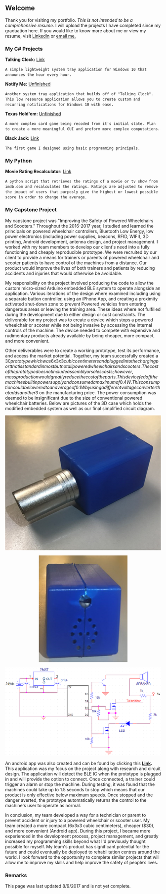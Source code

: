 ## Welcome

Thank you for visiting my portfolio. _This is not intended to be a comprehensive resume._ I will upload the projects I have completed since my graduation here. If you would like to know more about me or view my resume, visit [LinkedIn](https://www.linkedin.com/in/joshglenen/) or [email me.](mailto:josh.glenen.contact@gmail.com)

### My C# Projects

**Talking Clock:** [Link](https://github.com/joshglenen/Talking-Clock/)
  
`A simple lightweight system tray application for Windows 10 that announces the hour every hour.`

**Notify Me:** [Unfinished](https://github.com/joshglenen/Notify-Me/)

`Another system tray application that builds off of "Talking Clock". This low resource application allows you to create custom and       recurring notifications for Windows 10 with ease.`

**Texas Hold'em:** [Unfinished](https://github.com/joshglenen/TexasHoldEm/)

`A more complex card game being recoded from it's initial state. Plan to create a more meaningful GUI and preform more complex computations.`

**Black Jack:** [Link](https://github.com/joshglenen/BlackJack/)

`The first game I designed using basic programming principals.`

### My Python

**Movie Rating Recalculator:** [Link](https://github.com/joshglenen/Rating-Recalculator/)

`A python script that retrieves the ratings of a movie or tv show from imdb.com and recalculates the ratings. Ratings are adjusted to remove the impact of users that purposly give the highest or lowest possible score in order to change the average.`

### My Capstone Project

My capstone project was "Improving the Safety of Powered Wheelchairs and Scooters." Throughout the 2016-2017 year, I studied and learned the principals on powered wheelchair controllers, Bluetooth Low Energy, low power electronics (including power supplies, beacons, RFID, WIFI), 3D printing, Android development, antenna design, and project management. I worked with my team members to develop our client's need into a fully functioning and cheaply reproducible prototype. We were recruited by our client to provide a means for trainers or parents of powered wheelchair and scooter patients to have control of the machines from a distance. Our product would improve the lives of both trainers and patients by reducing accidents and injuries that would otherwise be avoidable.

My responsibility on the project involved producing the code to allow the custom micro-sized Arduino embedded BLE system to operate alongside an application. Various iterations of the design where examined including using a separate button controller, using an iPhone App, and creating a proximity activated shut-down zone to prevent Powered vehicles from entering dangerous areas or leaving the training area. These ideas where not fulfilled during the development due to either design or cost constraints. The deliverable for my project was to create a device which stops a powered wheelchair or scooter while not being invasive by accessing the internal controls of the machine. The device needed to compete with expensive and rudimentary products already available by being cheaper, more compact, and more convenient.

Other deliverables were to create a working prototype, test its performance, and access the market potential. Together, my team successfully created a $30 prototype which was 6x3x3 cubic centimeters and plugged into the charging port that is standard in most but not all powered wheelchairs and scooters. The cost of the prototype does not include assembly or sales costs; however, mass production would greatly reduce the cost of the parts. This device fed off the machines built in power supply and consumed a maximum of 0.4W. This consumption could be lowered to an average of 0.1W by using a different voltage converter that adds another 3$ on the manufacturing price. The power consumption was deemed to be insignificant due to the size of conventional powered wheelchair batteries. Below are pictures of the 3D case which holds the modified embedded system as well as our final simplified circuit diagram.

<p align="center"> 
<img src="images/image001.png">
</p>
<p align="center"> 
<img src="images/image003.png">
</p>
<p align="center"> 
<img src="images/image009.png">
</p>

An android app was also created and can be found by clicking this **[Link](https://play.google.com/store/apps/details?id=tartanrehab.timeoutbutton&hl=en).** This application was my focus on the project along with research and circuit design. The application will detect the BLE IC when the prototype is plugged in and will provide the option to connect. Once connected, a trainer could trigger an alarm or stop the machine. During testing, it was found that the machines could take up to 1.5 seconds to stop which means that our product is only effective below maximum speeds. Once stopped and the danger averted, the prototype automatically returns the control to the machine's user to operate as normal.

In conclusion, my team developed a way for a technician or parent to prevent accident or injury to a powered wheelchair or scooter user. My team created a more compact (6x3x3 cubic centimeters), cheaper ($30), and more convenient (Android app). During this project, I became more experienced in the development process, project management, and greatly increased my programming skills beyond what I'd previously thought possible for myself. My team's product has significant potential for the future and could eventually be deployed to rehabilitation centres around the world. I look forward to the opportunity to complete similar projects that will allow me to improve my skills and help improve the safety of people’s lives.

### Remarks

This page was last updated 8/9/2017 and is not yet complete. 

